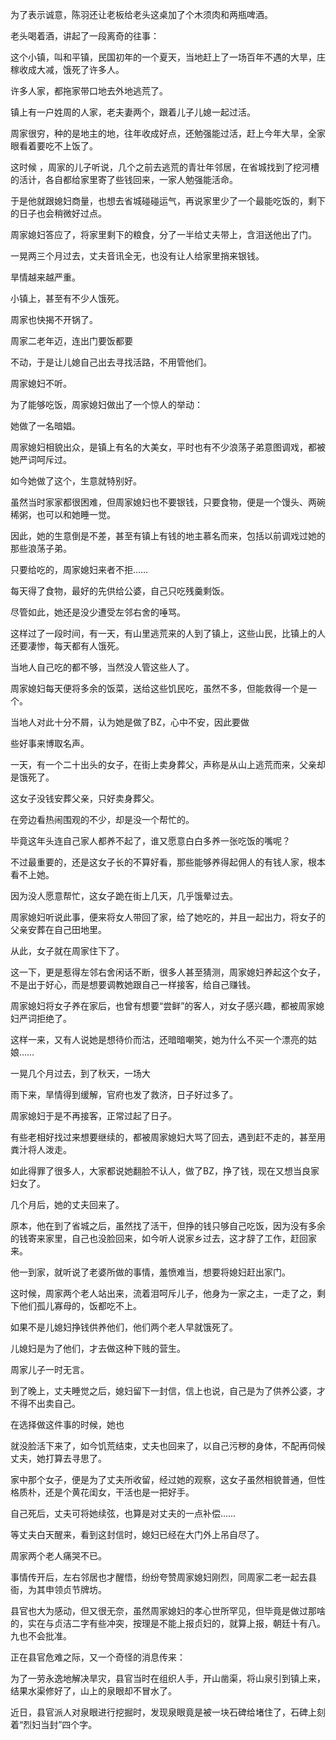 为了表示诚意，陈羽还让老板给老头这桌加了个木须肉和两瓶啤酒。

老头喝着酒，讲起了一段离奇的往事：

这个小镇，叫和平镇，民国初年的一个夏天，当地赶上了一场百年不遇的大旱，庄稼收成大减，饿死了许多人。

许多人家，都拖家带口地去外地逃荒了。

镇上有一户姓周的人家，老夫妻两个，跟着儿子儿媳一起过活。

周家很穷，种的是地主的地，往年收成好点，还勉强能过活，赶上今年大旱，全家眼看着要吃不上饭了。

这时候 ，周家的儿子听说，几个之前去逃荒的青壮年邻居，在省城找到了挖河槽的活计，各自都给家里寄了些钱回来，一家人勉强能活命。

于是他就跟媳妇商量，也想去省城碰碰运气，再说家里少了一个最能吃饭的，剩下的日子也会稍微好过点。

周家媳妇答应了，将家里剩下的粮食，分了一半给丈夫带上，含泪送他出了门。

一晃两三个月过去，丈夫音讯全无，也没有让人给家里捎来银钱。

旱情越来越严重。

小镇上，甚至有不少人饿死。

周家也快揭不开锅了。

周家二老年迈，连出门要饭都要

不动，于是让儿媳自己出去寻找活路，不用管他们。

周家媳妇不听。

为了能够吃饭，周家媳妇做出了一个惊人的举动：

她做了一名暗娼。

周家媳妇相貌出众，是镇上有名的大美女，平时也有不少浪荡子弟意图调戏，都被她严词呵斥过。

如今她做了这个，生意就特别好。

虽然当时家家都很困难，但周家媳妇也不要银钱，只要食物，便是一个馒头、两碗稀粥，也可以和她睡一觉。

因此，她的生意倒是不差，甚至有镇上有钱的地主慕名而来，包括以前调戏过她的那些浪荡子弟。

只要给吃的，周家媳妇来者不拒……

每天得了食物，最好的先供给公婆，自己只吃残羹剩饭。

尽管如此，她还是没少遭受左邻右舍的唾骂。

这样过了一段时间，有一天，有山里逃荒来的人到了镇上，这些山民，比镇上的人还要凄惨，每天都有人饿死。

当地人自己吃的都不够，当然没人管这些人了。

周家媳妇每天便将多余的饭菜，送给这些饥民吃，虽然不多，但能救得一个是一个。

当地人对此十分不屑，认为她是做了BZ，心中不安，因此要做

些好事来博取名声。

一天，有一个二十出头的女子，在街上卖身葬父，声称是从山上逃荒而来，父亲却是饿死了。

这女子没钱安葬父亲，只好卖身葬父。

在旁边看热闹围观的不少，却是没一个帮忙的。

毕竟这年头连自己家人都养不起了，谁又愿意白白多养一张吃饭的嘴呢？

不过最重要的，还是这女子长的不算好看，那些能够养得起佣人的有钱人家，根本看不上她。

因为没人愿意帮忙，这女子跪在街上几天，几乎饿晕过去。

周家媳妇听说此事，便来将女人带回了家，给了她吃的，并且一起出力，将女子的父亲安葬在自己田地里。

从此，女子就在周家住下了。

这一下，更是惹得左邻右舍闲话不断，很多人甚至猜测，周家媳妇养起这个女子，不是出于好心，而是想要调教她跟自己一样接客，给自己赚钱。

周家媳妇将女子养在家后，也曾有想要“尝鲜”的客人，对女子感兴趣，都被周家媳妇严词拒绝了。

这样一来，又有人说她是想待价而沽，还暗暗嘲笑，她为什么不买一个漂亮的姑娘……

一晃几个月过去，到了秋天，一场大

雨下来，旱情得到缓解，官府也发了救济，日子好过多了。

周家媳妇于是不再接客，正常过起了日子。

有些老相好找过来想要继续的，都被周家媳妇大骂了回去，遇到赶不走的，甚至用粪汁将人泼走。

如此得罪了很多人，大家都说她翻脸不认人，做了BZ，挣了钱，现在又想当良家妇女了。

几个月后，她的丈夫回来了。

原本，他在到了省城之后，虽然找了活干，但挣的钱只够自己吃饭，因为没有多余的钱寄来家里，自己也没脸回来，如今听人说家乡过去，这才辞了工作，赶回家来。

他一到家，就听说了老婆所做的事情，羞愤难当，想要将媳妇赶出家门。

这时候，周家两个老人站出来，流着泪呵斥儿子，他身为一家之主，一走了之，剩下他们孤儿寡母的，饭都吃不上。

如果不是儿媳妇挣钱供养他们，他们两个老人早就饿死了。

儿媳妇是为了他们，才去做这种下贱的营生。

周家儿子一时无言。

到了晚上，丈夫睡觉之后，媳妇留下一封信，信上也说，自己是为了供养公婆，才不得不出卖自己。

在选择做这件事的时候，她也

就没脸活下来了，如今饥荒结束，丈夫也回来了，以自己污秽的身体，不配再伺候丈夫，她打算去寻思了。

家中那个女子，便是为了丈夫所收留，经过她的观察，这女子虽然相貌普通，但性格质朴，还是个黄花闺女，干活也是一把好手。

自己死后，丈夫可将她续弦，也算是对丈夫的一点补偿……

等丈夫白天醒来，看到这封信时，媳妇已经在大门外上吊自尽了。

周家两个老人痛哭不已。

事情传开后，左右邻居也才醒悟，纷纷夸赞周家媳妇刚烈，同周家二老一起去县衙，为其申领贞节牌坊。

县官也大为感动，但又很无奈，虽然周家媳妇的孝心世所罕见，但毕竟是做过那啥的，实在与贞洁二字有些冲突，按理是不能上报贞妇的，就算上报，朝廷十有八。九也不会批准。

正在县官危难之际，又一个奇怪的消息传来：

为了一劳永逸地解决旱灾，县官当时在组织人手，开山凿渠，将山泉引到镇上来，结果水渠修好了，山上的泉眼却不冒水了。

近日，县官派人对泉眼进行挖掘时，发现泉眼竟是被一块石碑给堵住了，石碑上刻着“烈妇当封”四个字。
